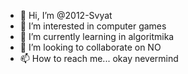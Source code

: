 - 👋 Hi, I’m @2012-Svyat
- 👀 I’m interested in  computer games
- 🌱 I’m currently learning  in algoritmika
- 💞️ I’m looking to collaborate on NO
- 📫 How to reach me... okay nevermind

<!---
2012-Svyat/2012-Svyat is a ✨ special ✨ repository because its `README.md` (this file) appears on your GitHub profile.
You can click the Preview link to take a look at your changes.
--->
